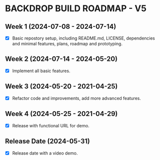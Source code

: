 # BACKDROP BUILD ROADMAP - V5

## Week 1 (2024-07-08 - 2024-07-14)

- [x] Basic repostory setup, including README.md, LICENSE, dependencies and minimal features, plans, roadmap and prototyping.

## Week 2 (2024-07-14 - 2024-05-20)

- [x] Implement all basic features.

## Week 3 (2024-05-20 - 2021-04-25)

- [x] Refactor code and improvements, add more advanced features.

## Week 4 (2024-05-25 - 2021-04-29)

- [x] Release with functional URL for demo.

## Release Date (2024-05-31)

- [x] Release date with a video demo.